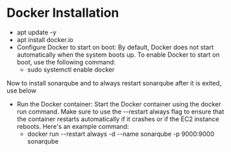 # Docker Installation

- apt update -y 
- apt install docker.io
- Configure Docker to start on boot: By default, Docker does not start automatically when the system boots up. To enable Docker to start on boot, use the following command:
  - sudo systemctl enable docker


Now to install sonarqube and to always restart sonarqube after it is exited, use below
- Run the Docker container: Start the Docker container using the docker run command. 
  Make sure to use the --restart always flag to ensure that the container restarts automatically if it crashes or if the EC2 instance reboots. 
  Here's an example command:
  - docker run --restart always -d --name sonarqube -p 9000:9000 sonarqube
